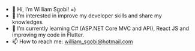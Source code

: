 - 👋 Hi, I’m William Sgobi! =)
- 👀 I’m interested in improve my developer skills and share my knowledges.
- 🌱 I’m currently learning C# (ASP.NET Core MVC and API), React JS and improving my code in Flutter.
- 📫 How to reach me: william_sgobi@hotmail.com

<!---
willsgobi/willsgobi is a ✨ special ✨ repository because its `README.md` (this file) appears on your GitHub profile.
You can click the Preview link to take a look at your changes.
--->
